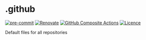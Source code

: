 # .github

[![pre-commit](https://img.shields.io/badge/pre--commit-enabled-brightgreen?logo=pre-commit)](https://github.com/pre-commit/pre-commit)
[![Renovate](https://img.shields.io/badge/renovate-enabled-orange?logo=renovatebot)](https://renovatebot.com)
[![GitHub Composite Actions](https://img.shields.io/badge/GitHub%20Actions-2088FF?logo=githubactions&logoColor=fff&style=flat)](https://github.com/features/actions)
[![Licence](https://img.shields.io/github/license/paddyroddy/.github)](https://github.com/paddyroddy/.github/blob/main/LICENCE.txt)

Default files for all repositories
